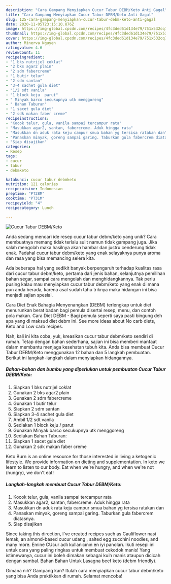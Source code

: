 ```yaml
---
description: "Cara Gampang Menyiapkan Cucur Tabur DEBM/Keto Anti Gagal"
title: "Cara Gampang Menyiapkan Cucur Tabur DEBM/Keto Anti Gagal"
slug: 125-cara-gampang-menyiapkan-cucur-tabur-debm-keto-anti-gagal
date: 2020-11-05T23:15:10.876Z
image: https://img-global.cpcdn.com/recipes/4fc3ded61d134e79/751x532cq70/cucur-tabur-debmketo-foto-resep-utama.jpg
thumbnail: https://img-global.cpcdn.com/recipes/4fc3ded61d134e79/751x532cq70/cucur-tabur-debmketo-foto-resep-utama.jpg
cover: https://img-global.cpcdn.com/recipes/4fc3ded61d134e79/751x532cq70/cucur-tabur-debmketo-foto-resep-utama.jpg
author: Minerva Nguyen
ratingvalue: 4.6
reviewcount: 11
recipeingredient:
- "1 bks nutrijel coklat"
- "2 bks agar2 plain"
- "2 sdm fabercreme"
- "1 butir telur"
- "2 sdm santan"
- "3-4 sachet gula diet"
- "1/2 sdt vanila"
- "1 block keju  parut"
- " Minyak barco secukupnya utk menggoreng"
- " Bahan Taburan"
- "1 sacet gula diet"
- "2 sdk makan faber creme"
recipeinstructions:
- "Kocok telur, gula, vanila sampai tercampur rata"
- "Masukkan agar2, santan, fabercreme. Aduk hingga rata"
- "Masukkan dn aduk rata keju campur smua bahan yg tersisa ratakan dan"
- "Panaskan minyak, goreng sampai garing. Taburkan gula fabercrem diatasnya."
- "Siap disajikan"
categories:
- Resep
tags:
- cucur
- tabur
- debmketo

katakunci: cucur tabur debmketo 
nutrition: 121 calories
recipecuisine: Indonesian
preptime: "PT28M"
cooktime: "PT31M"
recipeyield: "4"
recipecategory: Lunch

---
```



![Cucur Tabur DEBM/Keto](https://img-global.cpcdn.com/recipes/4fc3ded61d134e79/751x532cq70/cucur-tabur-debmketo-foto-resep-utama.jpg)

Anda sedang mencari ide resep cucur tabur debm/keto yang unik? Cara membuatnya memang tidak terlalu sulit namun tidak gampang juga. Jika salah mengolah maka hasilnya akan hambar dan justru cenderung tidak enak. Padahal cucur tabur debm/keto yang enak selayaknya punya aroma dan rasa yang bisa memancing selera kita.

Ada beberapa hal yang sedikit banyak berpengaruh terhadap kualitas rasa dari cucur tabur debm/keto, pertama dari jenis bahan, selanjutnya pemilihan bahan segar, sampai cara mengolah dan menghidangkannya. Tak perlu pusing kalau mau menyiapkan cucur tabur debm/keto yang enak di mana pun anda berada, karena asal sudah tahu triknya maka hidangan ini bisa menjadi sajian spesial.

Cara Diet Enak Bahagia Menyenangkan (DEBM) terlengkap untuk diet menurunkan berat badan bagi pemula disertai resep, menu, dan contoh pola makan. Cara Diet DEBM - Bagi pemula seperti saya pasti bingung deh apa yang di maksud diet debm ini. See more ideas about No carb diets, Keto and Low carb recipes.


Nah, kali ini kita coba, yuk, kreasikan cucur tabur debm/keto sendiri di rumah. Tetap dengan bahan sederhana, sajian ini bisa memberi manfaat dalam membantu menjaga kesehatan tubuh kita. Anda bisa membuat Cucur Tabur DEBM/Keto menggunakan 12 bahan dan 5 langkah pembuatan. Berikut ini langkah-langkah dalam menyiapkan hidangannya.

<!--inarticleads1-->

##### Bahan-bahan dan bumbu yang diperlukan untuk pembuatan Cucur Tabur DEBM/Keto:

1. Siapkan 1 bks nutrijel coklat
1. Gunakan 2 bks agar2 plain
1. Gunakan 2 sdm fabercreme
1. Gunakan 1 butir telur
1. Siapkan 2 sdm santan
1. Siapkan 3-4 sachet gula diet
1. Ambil 1/2 sdt vanila
1. Sediakan 1 block keju / parut
1. Gunakan  Minyak barco secukupnya utk menggoreng
1. Sediakan  Bahan Taburan:
1. Siapkan 1 sacet gula diet
1. Gunakan 2 sdk makan faber creme


Keto Burn is an online resource for those interested in living a ketogenic lifestyle. We provide information on dieting and supplementation. In keto we learn to listen to our body. Eat when we&#39;re hungry, and when we&#39;re not (hungry), we don&#39;t eat! 

<!--inarticleads2-->

##### Langkah-langkah membuat Cucur Tabur DEBM/Keto:

1. Kocok telur, gula, vanila sampai tercampur rata
1. Masukkan agar2, santan, fabercreme. Aduk hingga rata
1. Masukkan dn aduk rata keju campur smua bahan yg tersisa ratakan dan
1. Panaskan minyak, goreng sampai garing. Taburkan gula fabercrem diatasnya.
1. Siap disajikan


Since taking this direction, I&#39;ve created recipes such as Cauliflower nasi lemak, an almond-based cucur udang , salted egg zucchini noodles, and many more. Emine CUcur adlı kullanıcının en iyi panoları. Ikuti resepi ini untuk cara yang paling ringkas untuk membuat cekodok manis! Yang istimewanya, cucur ini boleh dimakan sebagai kuih manis ataupun dicicah dengan sambal. Bahan Bahan Untuk Lasagna beef keto (debm friendly). 

Gimana nih? Gampang kan? Itulah cara menyiapkan cucur tabur debm/keto yang bisa Anda praktikkan di rumah. Selamat mencoba!
